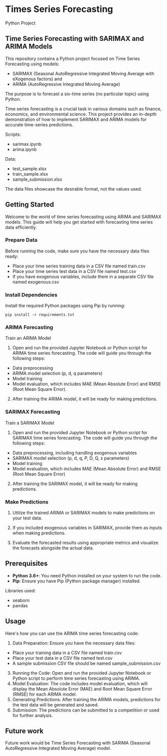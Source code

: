 # Times Series Forecasting

Python Project

## Time Series Forecasting with SARIMAX and ARIMA Models

This repository contains a Python project focused on Time Series Forecasting using models:
- SARIMAX (Seasonal AutoRegressive Integrated Moving Average with eXogenous factors) and
- ARIMA (AutoRegressive Integrated Moving Average) 

The purpose is to forecast a six-time series (no particular topic) using Python.

Time series forecasting is a crucial task in various domains such as finance, economics, and environmental science. 
This project provides an in-depth demonstration of how to implement SARIMAX and ARIMA models for accurate time-series predictions.

Scripts:
- sarimax.ipynb
- arima.ipynb

Data:
- test_sample.xlsx
- train_sample.xlsx
- sample_submission.xlsx

The data files showcase the desirable format, not the values used.

## Getting Started
Welcome to the world of time series forecasting using ARIMA and SARIMAX models. 
This guide will help you get started with forecasting time series data efficiently.

### Prepare Data
Before running the code, make sure you have the necessary data files ready:
- Place your time series training data in a CSV file named train.csv
- Place your time series test data in a CSV file named test.csv
- If you have exogenous variables, include them in a separate CSV file named exogenous.csv

### Install Dependencies

Install the required Python packages using Pip by running:

```pip install -r requirements.txt```

### ARIMA Forecasting

Train an ARIMA Model
1. Open and run the provided Jupyter Notebook or Python script for ARIMA time series forecasting. The code will guide you through the following steps:
- Data preprocessing
- ARIMA model selection (p, d, q parameters)
- Model training
- Model evaluation, which includes MAE (Mean Absolute Error) and RMSE (Root Mean Square Error).

2. After training the ARIMA model, it will be ready for making predictions.

### SARIMAX Forecasting

Train a SARIMAX Model
1. Open and run the provided Jupyter Notebook or Python script for SARIMAX time series forecasting. The code will guide you through the following steps:
- Data preprocessing, including handling exogenous variables
- SARIMAX model selection (p, d, q, P, D, Q, s parameters)
- Model training
- Model evaluation, which includes MAE (Mean Absolute Error) and RMSE (Root Mean Square Error)

2. After training the SARIMAX model, it will be ready for making predictions.

### Make Predictions
1. Utilize the trained ARIMA or SARIMAX models to make predictions on your test data.

2. If you included exogenous variables in SARIMAX, provide them as inputs when making predictions.

3. Evaluate the forecasted results using appropriate metrics and visualize the forecasts alongside the actual data.


## Prerequisites
- **Python 3.6+**: You need Python installed on your system to run the code.
- **Pip**: Ensure you have Pip (Python package manager) installed.

Libraries used:
- seaborn
- pandas

## Usage
Here's how you can use the ARIMA time series forecasting code:

1. Data Preparation: Ensure you have the necessary data files:   
- Place your training data in a CSV file named train.csv
- Place your test data in a CSV file named test.csv
- A sample submission CSV file should be named sample_submission.csv

3. Running the Code: Open and run the provided Jupyter Notebook or Python script to perform time series forecasting using ARIMA.
4. Model Evaluation: The code includes model evaluation, which will display the Mean Absolute Error (MAE) and Root Mean Square Error (RMSE) for each ARIMA model.
5. Generating Predictions: After training the ARIMA models, predictions for the test data will be generated and saved.
6. Submission: The predictions can be submitted to a competition or used for further analysis.

## Future work
Future work would be Time Series Forecasting with SARIMA (Seasonal AutoRegressive Integrated Moving Average) model.
